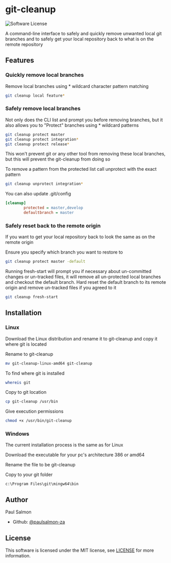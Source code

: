 # git-cleanup

![Software License](https://img.shields.io/badge/license-MIT-brightgreen.svg?style=flat-square)

A command-line interface to safely and quickly remove unwanted local git branches and to safely get your local repository back to what is on the remote repository

## Features

### Quickly remove local branches

Remove local branches using \* wildcard character pattern matching

```bash
git cleanup local feature*
```

### Safely remove local branches

Not only does the CLI list and prompt you before removing branches, but it also allows you to "Protect" branches using \* wildcard patterns

```bash
git cleanup protect master
git cleanup protect integration*
git cleanup protect release*
```

This won't prevent git or any other tool from removing these local branches, but this will prevent the git-cleanup from doing so

To remove a pattern from the protected list call unprotect with the exact pattern

```bash
git cleanup unprotect integration*
```

You can also update .git/config
```ini
[cleanup]
        protected = master,develop
        defaultbranch = master
```


### Safely reset back to the remote origin

If you want to get your local repository back to look the same as on the remote origin 


Ensure you specify which branch you want to restore to
```bash
git cleanup protect master -default
```

Running fresh-start will prompt you if necessary about un-committed changes or un-tracked files, it will remove all un-protected local branches and checkout the default branch. Hard reset the default branch to its remote origin and remove un-tracked files if you agreed to it

```bash
git cleanup fresh-start
```

## Installation

### Linux

Download the Linux distribution and rename it to git-cleanup and copy it where git is located

Rename to git-cleanup
```bash
mv git-cleanup-linux-amd64 git-cleanup
```

To find where git is installed
```bash
whereis git
```

Copy to git location
```bash
cp git-cleanup /usr/bin
```

Give execution permissions
```bash
chmod +x /usr/bin/git-cleanup
```

### Windows

The current installation process is the same as for Linux

Download the executable for your pc's architecture 386 or amd64

Rename the file to be git-cleanup

Copy to your git folder 
```
c:\Program Files\git\mingw64\bin
```


## Author

Paul Salmon

* Github: [@paulsalmon-za](https://github.com/paulsalmon-za/)

## License

This software is licensed under the MIT license, see [LICENSE](./LICENSE) for more information.